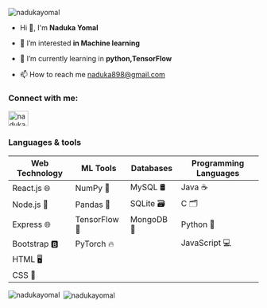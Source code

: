 <p align="left"> <img src="https://komarev.com/ghpvc/?username=nadukayomal&label=Profile%20views&color=0e75b6&style=flat" alt="nadukayomal" /> </p>

- Hi 👋, I'm **Naduka Yomal**

- 👀 I’m interested **in Machine learning**

- 🌱 I’m currently learning in **python,TensorFlow**

- 📫 How to reach me [naduka898@gmail.com](naduka898@gmail.com)

<h3 align="left">Connect with me:</h3>
<p align="left">
<a href="https://linkedin.com/in/naduka-yomal-597876253" target="blank"><img align="center" src="https://raw.githubusercontent.com/rahuldkjain/github-profile-readme-generator/master/src/images/icons/Social/linked-in-alt.svg" alt="naduka yomal" height="30" width="40" /></a>
</p>
<h3 align="left">Languages & tools</h3>

| Web Technology       | ML Tools        | Databases      | Programming Languages |
|----------------------|-----------------|----------------|-----------------------|
| React.js 🌐          | NumPy 🧮        | MySQL 🛢️       | Java ☕               |
| Node.js 🚀           | Pandas 🐼       | SQLite 🗃️      | C 🗂️                 |
| Express 🌐           | TensorFlow 🤖   | MongoDB 🍃     | Python 🐍             |
| Bootstrap 🅱️        | PyTorch 🔥      |                | JavaScript 💻         |
| HTML 🖥️             |                 |                |                       |
| CSS 🎨              |                 |                |                       |





<p><img align="left" src="https://github-readme-stats.vercel.app/api/top-langs?username=nadukayomal&show_icons=true&locale=en&layout=compact" alt="nadukayomal" /></p>

<p>&nbsp;<img align="center" src="https://github-readme-stats.vercel.app/api?username=nadukayomal&show_icons=true&locale=en" alt="nadukayomal" /></p>

